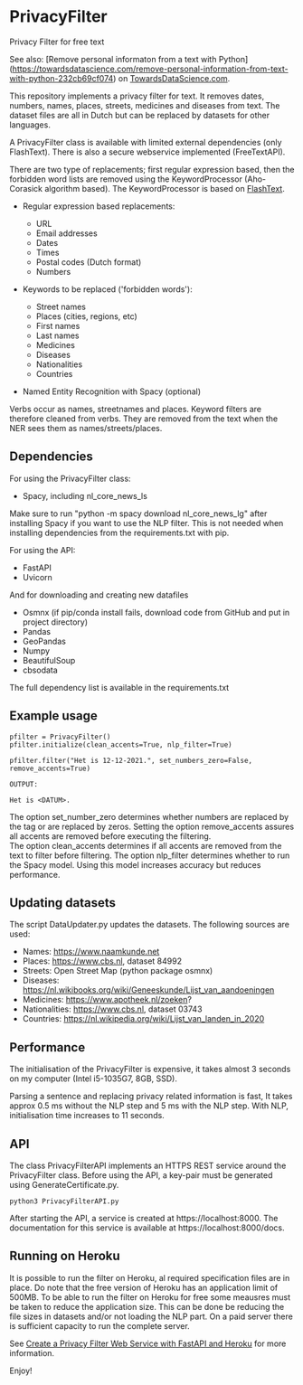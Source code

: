 # PrivacyFilter
Privacy Filter for free text

See also: 
[Remove personal informaton from a text with Python]
(https://towardsdatascience.com/remove-personal-information-from-text-with-python-232cb69cf074)
on 
[TowardsDataScience.com](https://towardsdatascience.com).

This repository implements a privacy filter for text. It removes dates, numbers, names, places, streets, medicines 
and diseases from text. The dataset files are all in Dutch but can be replaced by datasets for other languages.

A PrivacyFilter class is available with limited external dependencies (only FlashText). There is also a secure 
webservice implemented (FreeTextAPI).

There are two type of replacements; first regular expression based, then the forbidden word lists are removed using the
KeywordProcessor (Aho-Corasick algorithm based). The KeywordProcessor is based on 
[FlashText](https://github.com/vi3k6i5/flashtext).

- Regular expression based replacements:
  - URL
  - Email addresses
  - Dates
  - Times
  - Postal codes (Dutch format)
  - Numbers

- Keywords to be replaced ('forbidden words'):
  - Street names
  - Places (cities, regions, etc)
  - First names
  - Last names
  - Medicines
  - Diseases
  - Nationalities
  - Countries

- Named Entity Recognition with Spacy (optional)

Verbs occur as names, streetnames and places. Keyword filters are therefore cleaned from verbs. 
They are removed from the text when the NER sees them as names/streets/places.

## Dependencies
For using the PrivacyFilter class:
- Spacy, including nl_core_news_ls

Make sure to run "python -m spacy download nl_core_news_lg" after installing Spacy if you want
to use the NLP filter. This is not needed when installing dependencies from the requirements.txt with pip.

For using the API:
- FastAPI
- Uvicorn

And for downloading and creating new datafiles
- Osmnx (if pip/conda install fails, download code from GitHub and put in project directory)
- Pandas
- GeoPandas
- Numpy
- BeautifulSoup
- cbsodata

The full dependency list is available in the requirements.txt

## Example usage
~~~~
pfilter = PrivacyFilter()
pfilter.initialize(clean_accents=True, nlp_filter=True)

pfilter.filter("Het is 12-12-2021.", set_numbers_zero=False, remove_accents=True)

OUTPUT:

Het is <DATUM>. 
~~~~

The option set_number_zero determines whether numbers are replaced by the tag <NUMBER> or are 
replaced by zeros. Setting the option remove_accents assures all accents are removed before 
executing the filtering.  
The option clean_accents determines if all accents are removed from the text to filter before
filtering. The option nlp_filter determines whether to run the Spacy model. Using this
model increases accuracy but reduces performance.

## Updating datasets

The script DataUpdater.py updates the datasets. The following sources are used:
- Names: https://www.naamkunde.net
- Places: https://www.cbs.nl, dataset 84992
- Streets: Open Street Map (python package osmnx) 
- Diseases: https://nl.wikibooks.org/wiki/Geneeskunde/Lijst_van_aandoeningen
- Medicines: https://www.apotheek.nl/zoeken?
- Nationalities: https://www.cbs.nl, dataset 03743
- Countries: https://nl.wikipedia.org/wiki/Lijst_van_landen_in_2020

## Performance

The initialisation of the PrivacyFilter is expensive, it takes almost 3 seconds on my computer 
(Intel i5-1035G7, 8GB, SSD).

Parsing a sentence and replacing privacy related information is fast, It takes approx 0.5 ms 
without the NLP step and 5 ms with the NLP step. With NLP, initialisation time increases to 11 seconds.

## API

The class PrivacyFilterAPI implements an HTTPS REST service around the PrivacyFilter class. Before 
using the API, a key-pair must be generated using GenerateCertificate.py.

~~~~
python3 PrivacyFilterAPI.py
~~~~

After starting the API, a service is created at https://localhost:8000. The documentation for this 
service is available at https://localhost:8000/docs.

## Running on Heroku

It is possible to run the  filter on Heroku, al required specification files are in place. Do note 
that the free version of Heroku has an application limit of 500MB. To be able to run the filter
on Heroku for free some meausres must be taken to reduce the application size. This can be done
be reducing the file sizes in datasets and/or not loading the NLP part.  On a paid server there is 
sufficient capacity to run the complete server.

See 
[Create a Privacy Filter Web Service with FastAPI and Heroku](https://medium.com/4755ef1ccb25)
for more information.

Enjoy!
